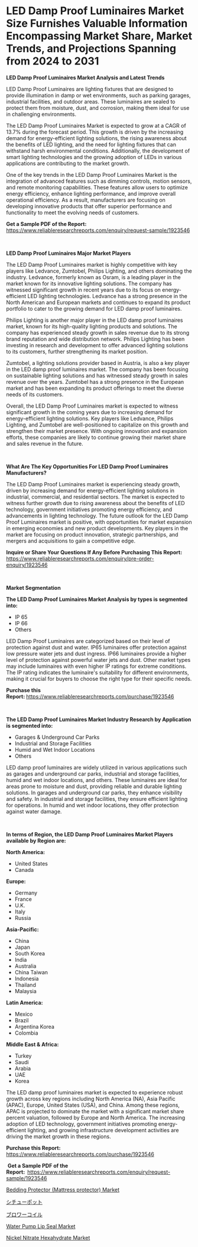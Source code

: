 <p><h1>LED Damp Proof Luminaires Market Size Furnishes Valuable Information Encompassing Market Share, Market Trends, and Projections Spanning from 2024 to 2031</h1></p><p><strong>LED Damp Proof Luminaires Market Analysis and Latest Trends</strong></p>
<p><p>LED Damp Proof Luminaires are lighting fixtures that are designed to provide illumination in damp or wet environments, such as parking garages, industrial facilities, and outdoor areas. These luminaires are sealed to protect them from moisture, dust, and corrosion, making them ideal for use in challenging environments.</p><p>The LED Damp Proof Luminaires Market is expected to grow at a CAGR of 13.7% during the forecast period. This growth is driven by the increasing demand for energy-efficient lighting solutions, the rising awareness about the benefits of LED lighting, and the need for lighting fixtures that can withstand harsh environmental conditions. Additionally, the development of smart lighting technologies and the growing adoption of LEDs in various applications are contributing to the market growth.</p><p>One of the key trends in the LED Damp Proof Luminaires Market is the integration of advanced features such as dimming controls, motion sensors, and remote monitoring capabilities. These features allow users to optimize energy efficiency, enhance lighting performance, and improve overall operational efficiency. As a result, manufacturers are focusing on developing innovative products that offer superior performance and functionality to meet the evolving needs of customers.</p></p>
<p><strong>Get a Sample PDF of the Report:&nbsp;</strong> <a href="https://www.reliableresearchreports.com/enquiry/request-sample/1923546">https://www.reliableresearchreports.com/enquiry/request-sample/1923546</a></p>
<p>&nbsp;</p>
<p><strong>LED Damp Proof Luminaires Major Market Players</strong></p>
<p><p>The LED Damp Proof Luminaires market is highly competitive with key players like Ledvance, Zumtobel, Philips Lighting, and others dominating the industry. Ledvance, formerly known as Osram, is a leading player in the market known for its innovative lighting solutions. The company has witnessed significant growth in recent years due to its focus on energy-efficient LED lighting technologies. Ledvance has a strong presence in the North American and European markets and continues to expand its product portfolio to cater to the growing demand for LED damp proof luminaires.</p><p>Philips Lighting is another major player in the LED damp proof luminaires market, known for its high-quality lighting products and solutions. The company has experienced steady growth in sales revenue due to its strong brand reputation and wide distribution network. Philips Lighting has been investing in research and development to offer advanced lighting solutions to its customers, further strengthening its market position.</p><p>Zumtobel, a lighting solutions provider based in Austria, is also a key player in the LED damp proof luminaires market. The company has been focusing on sustainable lighting solutions and has witnessed steady growth in sales revenue over the years. Zumtobel has a strong presence in the European market and has been expanding its product offerings to meet the diverse needs of its customers.</p><p>Overall, the LED Damp Proof Luminaires market is expected to witness significant growth in the coming years due to increasing demand for energy-efficient lighting solutions. Key players like Ledvance, Philips Lighting, and Zumtobel are well-positioned to capitalize on this growth and strengthen their market presence. With ongoing innovation and expansion efforts, these companies are likely to continue growing their market share and sales revenue in the future.</p></p>
<p>&nbsp;</p>
<p><strong>What Are The Key Opportunities For LED Damp Proof Luminaires Manufacturers?</strong></p>
<p><p>The LED Damp Proof Luminaires market is experiencing steady growth, driven by increasing demand for energy-efficient lighting solutions in industrial, commercial, and residential sectors. The market is expected to witness further growth due to rising awareness about the benefits of LED technology, government initiatives promoting energy efficiency, and advancements in lighting technology. The future outlook for the LED Damp Proof Luminaires market is positive, with opportunities for market expansion in emerging economies and new product developments. Key players in the market are focusing on product innovation, strategic partnerships, and mergers and acquisitions to gain a competitive edge.</p></p>
<p><strong>Inquire or Share Your Questions If Any Before Purchasing This Report:</strong> <a href="https://www.reliableresearchreports.com/enquiry/pre-order-enquiry/1923546">https://www.reliableresearchreports.com/enquiry/pre-order-enquiry/1923546</a></p>
<p>&nbsp;</p>
<p><strong>Market Segmentation</strong></p>
<p><strong>The LED Damp Proof Luminaires Market Analysis by types is segmented into:</strong></p>
<p><ul><li>IP 65</li><li>IP 66</li><li>Others</li></ul></p>
<p><p>LED Damp Proof Luminaires are categorized based on their level of protection against dust and water. IP65 luminaires offer protection against low pressure water jets and dust ingress. IP66 luminaires provide a higher level of protection against powerful water jets and dust. Other market types may include luminaires with even higher IP ratings for extreme conditions. The IP rating indicates the luminaire's suitability for different environments, making it crucial for buyers to choose the right type for their specific needs.</p></p>
<p><strong>Purchase this Report:&nbsp;</strong><a href="https://www.reliableresearchreports.com/purchase/1923546">https://www.reliableresearchreports.com/purchase/1923546</a></p>
<p>&nbsp;</p>
<p><strong>The LED Damp Proof Luminaires Market Industry Research by Application is segmented into:</strong></p>
<p><ul><li>Garages & Underground Car Parks</li><li>Industrial and Storage Facilities</li><li>Humid and Wet Indoor Locations</li><li>Others</li></ul></p>
<p><p>LED damp proof luminaires are widely utilized in various applications such as garages and underground car parks, industrial and storage facilities, humid and wet indoor locations, and others. These luminaires are ideal for areas prone to moisture and dust, providing reliable and durable lighting solutions. In garages and underground car parks, they enhance visibility and safety. In industrial and storage facilities, they ensure efficient lighting for operations. In humid and wet indoor locations, they offer protection against water damage.</p></p>
<p>&nbsp;</p>
<p><strong>In terms of Region, the LED Damp Proof Luminaires Market Players available by Region are:</strong></p>
<p>
    <p> <strong> North America: </strong>
        <ul>
            <li>United States</li>
            <li>Canada</li>
        </ul>
        </p> 
    <p> <strong> Europe: </strong>
        <ul>
            <li>Germany</li>
            <li>France</li>
            <li>U.K.</li>
            <li>Italy</li>
            <li>Russia</li>
        </ul>
        </p> 
    <p> <strong> Asia-Pacific: </strong>
        <ul>
            <li>China</li>
            <li>Japan</li>
            <li>South Korea</li>
            <li>India</li>
            <li>Australia</li>
            <li>China Taiwan</li>
            <li>Indonesia</li>
            <li>Thailand</li>
            <li>Malaysia</li>
        </ul>
        </p> 
    <p> <strong> Latin America: </strong>
        <ul>
            <li>Mexico</li>
            <li>Brazil</li>
            <li>Argentina Korea</li>
            <li>Colombia</li>
        </ul>
        </p> 
    <p> <strong> Middle East & Africa: </strong>
        <ul>
            <li>Turkey</li>
            <li>Saudi</li>
            <li>Arabia</li>
            <li>UAE</li>
            <li>Korea</li>
        </ul>
    </p>
    </p>
<p><p>The LED damp proof luminaires market is expected to experience robust growth across key regions including North America (NA), Asia Pacific (APAC), Europe, United States (USA), and China. Among these regions, APAC is projected to dominate the market with a significant market share percent valuation, followed by Europe and North America. The increasing adoption of LED technology, government initiatives promoting energy-efficient lighting, and growing infrastructure development activities are driving the market growth in these regions.</p></p>
<p><strong>Purchase this Report: </strong><a href="https://www.reliableresearchreports.com/purchase/1923546">https://www.reliableresearchreports.com/purchase/1923546</a></p>
<p>&nbsp;<strong>Get a Sample PDF of the Report:&nbsp;&nbsp;</strong><a href="https://www.reliableresearchreports.com/enquiry/request-sample/1923546">https://www.reliableresearchreports.com/enquiry/request-sample/1923546</a></p>
<p><strong></strong></p>
<p><p><a href="https://github.com/angelajermaine/Market-Research-Report-List-2/blob/main/bedding-protector-mattress-protector-market.md">Bedding Protector (Mattress protector) Market</a></p><p><a href="https://medium.com/@yaren_68-91/%E8%A7%A3%E8%AA%AD%E3%81%95%E3%82%8C%E3%81%9F%E3%82%B7%E3%83%81%E3%83%A5%E3%83%BC%E3%82%B9%E3%83%88%E3%83%BC%E3%83%9D%E3%83%83%E3%83%88%E5%B8%82%E5%A0%B4%E3%81%AE%E6%8C%87%E6%A8%99-%E5%B8%82%E5%A0%B4%E3%82%B7%E3%82%A7%E3%82%A2-%E3%83%88%E3%83%AC%E3%83%B3%E3%83%89-%E6%88%90%E9%95%B7%E3%83%91%E3%82%BF%E3%83%BC%E3%83%B3-7f6a2165e92f">シチューポット</a></p><p><a href="https://medium.com/@yaren_68-91/%E9%80%81%E9%A2%A8%E3%82%B3%E3%82%A4%E3%83%AB%E5%B8%82%E5%A0%B4%E3%81%AF-%E5%B8%82%E5%A0%B4%E3%82%B7%E3%82%A7%E3%82%A2-%E5%B8%82%E5%A0%B4%E3%83%88%E3%83%AC%E3%83%B3%E3%83%89-%E5%B8%82%E5%A0%B4%E6%88%90%E9%95%B7%E3%81%AB%E9%96%A2%E3%81%99%E3%82%8B%E6%83%85%E5%A0%B1%E3%82%92%E6%8F%90%E4%BE%9B%E3%81%97%E3%81%BE%E3%81%99-50704f561eec">ブロワーコイル</a></p><p><a href="https://eight-handstand-8fb.notion.site/Water-Pump-Lip-Seal-Market-Research-Report-Provides-Critical-Insights-that-can-help-Shape-Business-D-9c7df4d588f34abdbd538b755cefd3eb">Water Pump Lip Seal Market</a></p><p><a href="https://view.publitas.com/reportprime-1/nickel-nitrate-hexahydrate-market-size-and-growth-market-segmentation-regional-and-country-breakdowns-and-market-trends-for-period-from-2024-2031/">Nickel Nitrate Hexahydrate Market</a></p></p>